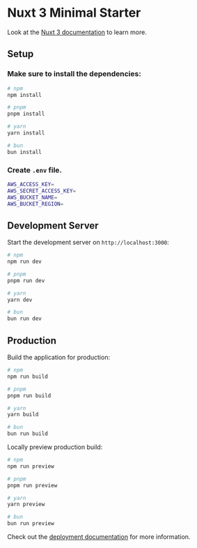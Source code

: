 # Nuxt 3 Minimal Starter

Look at the [Nuxt 3 documentation](https://nuxt.com/docs/getting-started/introduction) to learn more.

## Setup

### Make sure to install the dependencies:

  ```bash
  # npm
  npm install

  # pnpm
  pnpm install

  # yarn
  yarn install

  # bun
  bun install
  ```

### Create `.env` file.

  ```bash
  AWS_ACCESS_KEY=
  AWS_SECRET_ACCESS_KEY=
  AWS_BUCKET_NAME=
  AWS_BUCKET_REGION=
  ```

## Development Server

Start the development server on `http://localhost:3000`:

```bash
# npm
npm run dev

# pnpm
pnpm run dev

# yarn
yarn dev

# bun
bun run dev
```

## Production

Build the application for production:

```bash
# npm
npm run build

# pnpm
pnpm run build

# yarn
yarn build

# bun
bun run build
```

Locally preview production build:

```bash
# npm
npm run preview

# pnpm
pnpm run preview

# yarn
yarn preview

# bun
bun run preview
```

Check out the [deployment documentation](https://nuxt.com/docs/getting-started/deployment) for more information.
